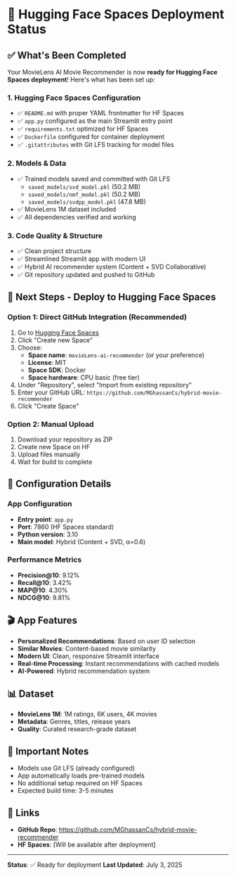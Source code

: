 # 🚀 Hugging Face Spaces Deployment Status

## ✅ What's Been Completed

Your MovieLens AI Movie Recommender is now **ready for Hugging Face Spaces deployment**! Here's what has been set up:

### 1. **Hugging Face Spaces Configuration**
- ✅ `README.md` with proper YAML frontmatter for HF Spaces
- ✅ `app.py` configured as the main Streamlit entry point
- ✅ `requirements.txt` optimized for HF Spaces
- ✅ `Dockerfile` configured for container deployment
- ✅ `.gitattributes` with Git LFS tracking for model files

### 2. **Models & Data**
- ✅ Trained models saved and committed with Git LFS
  - `saved_models/svd_model.pkl` (50.2 MB)
  - `saved_models/nmf_model.pkl` (50.2 MB)  
  - `saved_models/svdpp_model.pkl` (47.8 MB)
- ✅ MovieLens 1M dataset included
- ✅ All dependencies verified and working

### 3. **Code Quality & Structure**
- ✅ Clean project structure
- ✅ Streamlined Streamlit app with modern UI
- ✅ Hybrid AI recommender system (Content + SVD Collaborative)
- ✅ Git repository updated and pushed to GitHub

## 🎯 Next Steps - Deploy to Hugging Face Spaces

### Option 1: Direct GitHub Integration (Recommended)
1. Go to [Hugging Face Spaces](https://huggingface.co/spaces)
2. Click "Create new Space"
3. Choose:
   - **Space name**: `movieLens-ai-recommender` (or your preference)
   - **License**: MIT
   - **Space SDK**: Docker
   - **Space hardware**: CPU basic (free tier)
4. Under "Repository", select "Import from existing repository"
5. Enter your GitHub URL: `https://github.com/MGhassanCs/hybrid-movie-recommender`
6. Click "Create Space"

### Option 2: Manual Upload
1. Download your repository as ZIP
2. Create new Space on HF
3. Upload files manually
4. Wait for build to complete

## 🔧 Configuration Details

### App Configuration
- **Entry point**: `app.py`
- **Port**: 7860 (HF Spaces standard)
- **Python version**: 3.10
- **Main model**: Hybrid (Content + SVD, α=0.6)

### Performance Metrics
- **Precision@10**: 9.12%
- **Recall@10**: 3.42%
- **MAP@10**: 4.30%
- **NDCG@10**: 9.81%

## 🎬 App Features
- **Personalized Recommendations**: Based on user ID selection
- **Similar Movies**: Content-based movie similarity
- **Modern UI**: Clean, responsive Streamlit interface
- **Real-time Processing**: Instant recommendations with cached models
- **AI-Powered**: Hybrid recommendation system

## 📊 Dataset
- **MovieLens 1M**: 1M ratings, 6K users, 4K movies
- **Metadata**: Genres, titles, release years
- **Quality**: Curated research-grade dataset

## 🚨 Important Notes
- Models use Git LFS (already configured)
- App automatically loads pre-trained models
- No additional setup required on HF Spaces
- Expected build time: 3-5 minutes

## 🔗 Links
- **GitHub Repo**: https://github.com/MGhassanCs/hybrid-movie-recommender
- **HF Spaces**: [Will be available after deployment]

---
**Status**: ✅ Ready for deployment
**Last Updated**: July 3, 2025
